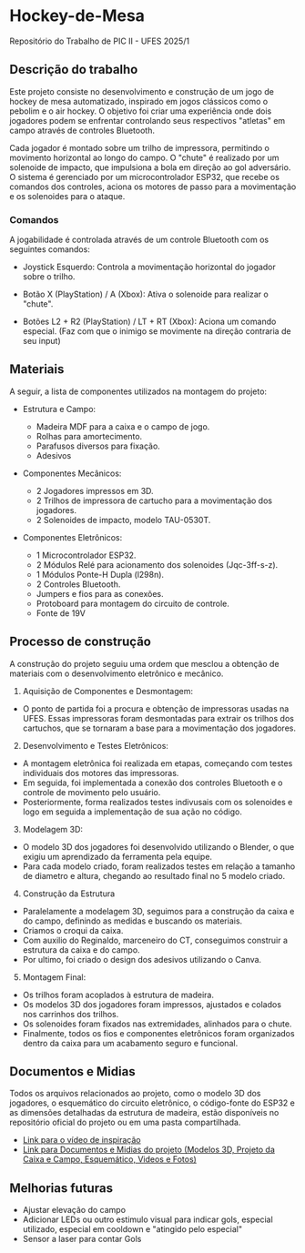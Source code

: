 # Hockey-de-Mesa
Repositório do Trabalho de PIC II - UFES 2025/1


## Descrição do trabalho
Este projeto consiste no desenvolvimento e construção de um jogo de hockey de mesa automatizado, inspirado em jogos clássicos como o pebolim e o air hockey. O objetivo foi criar uma experiência onde dois jogadores podem se enfrentar controlando seus respectivos "atletas" em campo através de controles Bluetooth.

Cada jogador é montado sobre um trilho de impressora, permitindo o movimento horizontal ao longo do campo. O "chute" é realizado por um solenoide de impacto, que impulsiona a bola em direção ao gol adversário. O sistema é gerenciado por um microcontrolador ESP32, que recebe os comandos dos controles, aciona os motores de passo para a movimentação e os solenoides para o ataque.

### Comandos

A jogabilidade é controlada através de um controle Bluetooth com os seguintes comandos:

- Joystick Esquerdo: Controla a movimentação horizontal do jogador sobre o trilho.

- Botão X (PlayStation) / A (Xbox): Ativa o solenoide para realizar o "chute".

- Botões L2 + R2 (PlayStation) / LT + RT (Xbox): Aciona um comando especial. (Faz com que o inimigo se movimente na direção contraria de seu input)

## Materiais

A seguir, a lista de componentes utilizados na montagem do projeto:

- Estrutura e Campo:

  - Madeira MDF para a caixa e o campo de jogo.
  - Rolhas para amortecimento.
  - Parafusos diversos para fixação.
  - Adesivos

- Componentes Mecânicos:

  - 2 Jogadores impressos em 3D.
  - 2 Trilhos de impressora de cartucho para a movimentação dos jogadores.
  - 2 Solenoides de impacto, modelo TAU-0530T.

- Componentes Eletrônicos:
  - 1 Microcontrolador ESP32.
  - 2 Módulos Relé para acionamento dos solenoides (Jqc-3ff-s-z).
  - 1 Módulos Ponte-H Dupla (l298n).
  - 2 Controles Bluetooth.
  - Jumpers e fios para as conexões.
  - Protoboard para montagem do circuito de controle.
  - Fonte de 19V

## Processo de construção

A construção do projeto seguiu uma ordem que mesclou a obtenção de materiais com o desenvolvimento eletrônico e mecânico.

1. Aquisição de Componentes e Desmontagem:

  - O ponto de partida foi a procura e obtenção de impressoras usadas na UFES. Essas impressoras foram desmontadas para extrair os trilhos dos cartuchos, que se tornaram a base para a movimentação dos jogadores.

2. Desenvolvimento e Testes Eletrônicos:

  - A montagem eletrônica foi realizada em etapas, começando com testes individuais dos motores das impressoras.
  - Em seguida, foi implementada a conexão dos controles Bluetooth e o controle de movimento pelo usuário.
  - Posteriormente, forma realizados testes indivusais com os solenoides e logo em seguida a implementação de sua ação no código.

3. Modelagem 3D:

  - O modelo 3D dos jogadores foi desenvolvido utilizando o Blender, o que exigiu um aprendizado da ferramenta pela equipe.
  - Para cada modelo criado, foram realizados testes em relação a tamanho de diametro e altura, chegando ao resultado final no 5 modelo criado.

4. Construção da Estrutura

  - Paralelamente a modelagem 3D, seguimos para a construção da caixa e do campo, definindo as medidas e buscando os materiais.
  - Criamos o croqui da caixa.
  - Com auxilio do Reginaldo, marceneiro do CT, conseguimos construir a estrutura da caixa e do campo.
  - Por ultimo, foi criado o design dos adesivos utilizando o Canva.

5. Montagem Final:
  - Os trilhos foram acoplados à estrutura de madeira.
  - Os modelos 3D dos jogadores foram impressos, ajustados e colados nos carrinhos dos trilhos.
  - Os solenoides foram fixados nas extremidades, alinhados para o chute.
  - Finalmente, todos os fios e componentes eletrônicos foram organizados dentro da caixa para um acabamento seguro e funcional.

## Documentos e Midias

Todos os arquivos relacionados ao projeto, como o modelo 3D dos jogadores, o esquemático do circuito eletrônico, o código-fonte do ESP32 e as dimensões detalhadas da estrutura de madeira, estão disponíveis no repositório oficial do projeto ou em uma pasta compartilhada.

- [Link para o vídeo de inspiração](https://www.youtube.com/shorts/SEkM0ANjcKw)
- [Link para Documentos e Midias do projeto (Modelos 3D, Projeto da Caixa e Campo, Esquemático, Videos e Fotos)](https://drive.google.com/drive/folders/1O0BGBbFdcr47wDU5BUUsXc0_4UtAozr7?usp=sharing)

## Melhorias futuras

- Ajustar elevação do campo
- Adicionar LEDs ou outro estimulo visual para indicar gols, especial utilizado, especial em cooldown e "atingido pelo especial"
- Sensor a laser para contar Gols
